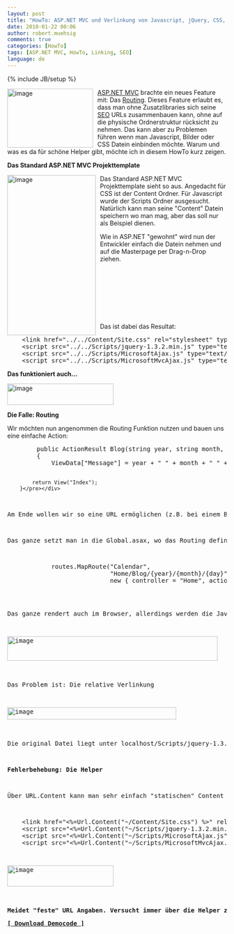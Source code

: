 ```yaml
---
layout: post
title: "HowTo: ASP.NET MVC und Verlinkung von Javascript, jQuery, CSS, Images etc."
date: 2010-01-22 00:06
author: robert.muehsig
comments: true
categories: [HowTo]
tags: [ASP.NET MVC, HowTo, Linking, SEO]
language: de
---
```

{% include JB/setup %}
<p><a href="{{BASE_PATH}}/assets/wp-images/image903.png"><img style="border-right: 0px; border-top: 0px; margin: 0px 10px 0px 0px; border-left: 0px; border-bottom: 0px" height="135" alt="image" src="{{BASE_PATH}}/assets/wp-images/image_thumb88.png" width="197" align="left" border="0"></a><a href="http://asp.net/mvc">ASP.NET MVC</a> brachte ein neues Feature mit: Das <a href="http://www.asp.net/(S(pdfrohu0ajmwt445fanvj2r3))/learn/mvc/tutorial-05-cs.aspx">Routing</a>. Dieses Feature erlaubt es, dass man ohne Zusatzlibraries sich seine <a href="http://de.wikipedia.org/wiki/Suchmaschinenoptimierung">SEO</a> URLs zusammenbauen kann, ohne auf die physische Ordnerstruktur rücksicht zu nehmen. Das kann aber zu Problemen führen wenn man Javascript, Bilder oder CSS Datein einbinden möchte. Warum und was es da für schöne Helper gibt, möchte ich in diesem HowTo kurz zeigen.</p><p><strong>Das Standard ASP.NET MVC Projekttemplate</strong></p> <p><a href="{{BASE_PATH}}/assets/wp-images/image904.png"><img style="border-right: 0px; border-top: 0px; margin: 0px 10px 0px 0px; border-left: 0px; border-bottom: 0px" height="368" alt="image" src="{{BASE_PATH}}/assets/wp-images/image_thumb89.png" width="203" align="left" border="0"></a></p> <p>Das Standard ASP.NET MVC Projekttemplate sieht so aus. Angedacht für CSS ist der Content Ordner. Für Javascript wurde der Scripts Ordner ausgesucht. Natürlich kann man seine "Content" Datein speichern wo man mag, aber das soll nur als Beispiel dienen.</p> <p>Wie in ASP.NET "gewohnt" wird nun der Entwickler einfach die Datein nehmen und auf die Masterpage per Drag-n-Drop ziehen.</p> <p>&nbsp;</p> <p>&nbsp;</p> <p>&nbsp;</p> <p>&nbsp;</p> <p>Das ist dabei das Resultat:</p> <div class="wlWriterSmartContent" id="scid:812469c5-0cb0-4c63-8c15-c81123a09de7:7de91553-7a0c-450d-aecc-522a56efd109" style="padding-right: 0px; display: inline; padding-left: 0px; float: none; padding-bottom: 0px; margin: 0px; padding-top: 0px"><pre name="code" class="c#">    &lt;link href="../../Content/Site.css" rel="stylesheet" type="text/css" /&gt;
    &lt;script src="../../Scripts/jquery-1.3.2.min.js" type="text/javascript"&gt;&lt;/script&gt;
    &lt;script src="../../Scripts/MicrosoftAjax.js" type="text/javascript"&gt;&lt;/script&gt;
    &lt;script src="../../Scripts/MicrosoftMvcAjax.js" type="text/javascript"&gt;&lt;/script&gt;</pre></div>
<p><strong>Das funktioniert auch...</strong></p>
<p><a href="{{BASE_PATH}}/assets/wp-images/image905.png"><img style="border-right: 0px; border-top: 0px; border-left: 0px; border-bottom: 0px" height="49" alt="image" src="{{BASE_PATH}}/assets/wp-images/image_thumb90.png" width="244" border="0"></a> </p>
<p><strong>Die Falle: Routing</strong></p>
<p>Wir möchten nun angenommen die Routing Funktion nutzen und bauen uns eine einfache Action:</p>
<div class="wlWriterSmartContent" id="scid:812469c5-0cb0-4c63-8c15-c81123a09de7:8cd915a0-847d-49ea-af57-3a00aaf7fc99" style="padding-right: 0px; display: inline; padding-left: 0px; float: none; padding-bottom: 0px; margin: 0px; padding-top: 0px"><pre name="code" class="c#">
        public ActionResult Blog(string year, string month, string day)
        {
            ViewData["Message"] = year + " " + month + " " + day;

            return View("Index");
        }</pre></div>
<p>Am Ende wollen wir so eine URL ermöglichen (z.B. bei einem Blog etc.) <a title="http://localhost:49656/Home/Blog/2010/01/21" href="http://localhost:49656/Home/Blog/2010/01/21">http://localhost:49656/Home/Blog/2010/01/21</a></p>
<p>Das ganze setzt man in die Global.asax, wo das Routing definiert wird:</p>
<div class="wlWriterSmartContent" id="scid:812469c5-0cb0-4c63-8c15-c81123a09de7:27995d15-61ce-46ff-a5ed-f2cbe4587741" style="padding-right: 0px; display: inline; padding-left: 0px; float: none; padding-bottom: 0px; margin: 0px; padding-top: 0px"><pre name="code" class="c#">            routes.MapRoute("Calendar",
                            "Home/Blog/{year}/{month}/{day}",
                            new { controller = "Home", action = "Blog"});
            </pre></div>
<p>Das ganze rendert auch im Browser, allerdings werden die Javascript Files <strong>nicht</strong> geladen:</p>
<p><a href="{{BASE_PATH}}/assets/wp-images/image906.png"><img style="border-right: 0px; border-top: 0px; border-left: 0px; border-bottom: 0px" height="56" alt="image" src="{{BASE_PATH}}/assets/wp-images/image_thumb91.png" width="483" border="0"></a> </p>
<p>Das Problem ist: Die relative Verlinkung</p>
<p><a href="{{BASE_PATH}}/assets/wp-images/image907.png"><img style="border-right: 0px; border-top: 0px; border-left: 0px; border-bottom: 0px" height="28" alt="image" src="{{BASE_PATH}}/assets/wp-images/image_thumb92.png" width="388" border="0"></a> </p>
<p>Die original Datei liegt unter localhost/Scripts/jquery-1.3.2.min.js!</p>
<p><strong>Fehlerbehebung: Die Helper</strong></p>
<p>Über URL.Content kann man sehr einfach "statischen" Content einbinden. Der Helper prüft dabei von wo aus die Anfrage kommt und passt so die Verlinkung an:</p>
<div class="wlWriterSmartContent" id="scid:812469c5-0cb0-4c63-8c15-c81123a09de7:23bef4f0-6e5e-4a1c-878d-1d4540e41b27" style="padding-right: 0px; display: inline; padding-left: 0px; float: none; padding-bottom: 0px; margin: 0px; padding-top: 0px"><pre name="code" class="c#">    &lt;link href="&lt;%=Url.Content("~/Content/Site.css") %&gt;" rel="stylesheet" type="text/css" /&gt;
    &lt;script src="&lt;%=Url.Content("~/Scripts/jquery-1.3.2.min.js") %&gt;" type="text/javascript"&gt;&lt;/script&gt;
    &lt;script src="&lt;%=Url.Content("~/Scripts/MicrosoftAjax.js") %&gt;" type="text/javascript"&gt;&lt;/script&gt;
    &lt;script src="&lt;%=Url.Content("~/Scripts/MicrosoftMvcAjax.js") %&gt;" type="text/javascript"&gt;&lt;/script&gt;</pre></div>
<p><a href="{{BASE_PATH}}/assets/wp-images/image908.png"><img style="border-right: 0px; border-top: 0px; border-left: 0px; border-bottom: 0px" height="48" alt="image" src="{{BASE_PATH}}/assets/wp-images/image_thumb93.png" width="244" border="0"></a> </p>
<p><strong>Meidet "feste" URL Angaben. Versucht immer über die Helper zu gehen um die URL dynamisch zu erzeugen. Wenn sich das Routing mal ändern sollte, ist man auf der sichern Seite.</strong></p><a href="{{BASE_PATH}}/assets/files/democode/mvclinkingdoitright/mvclinkingdoitright.zip"><strong>[ Download Democode ]</strong></a>
